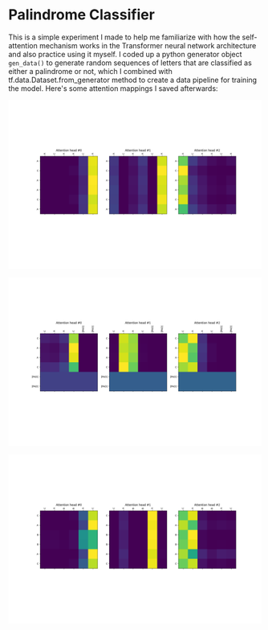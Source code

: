# Palindrome Classifier
 
This is a simple experiment I made to help me familiarize with how the
self-attention mechanism works in the Transformer neural network architecture and also
practice using it myself. I coded up a python generator object `gen_data()` to generate 
random sequences of letters that are classified as either a palindrome or not, which 
I combined with tf.data.Dataset.from_generator method to create a data pipeline for 
training the model. Here's some attention mappings I saved afterwards:

![](attention_map1.png)

![](attention_map2.png)

![](attention_map3.png)